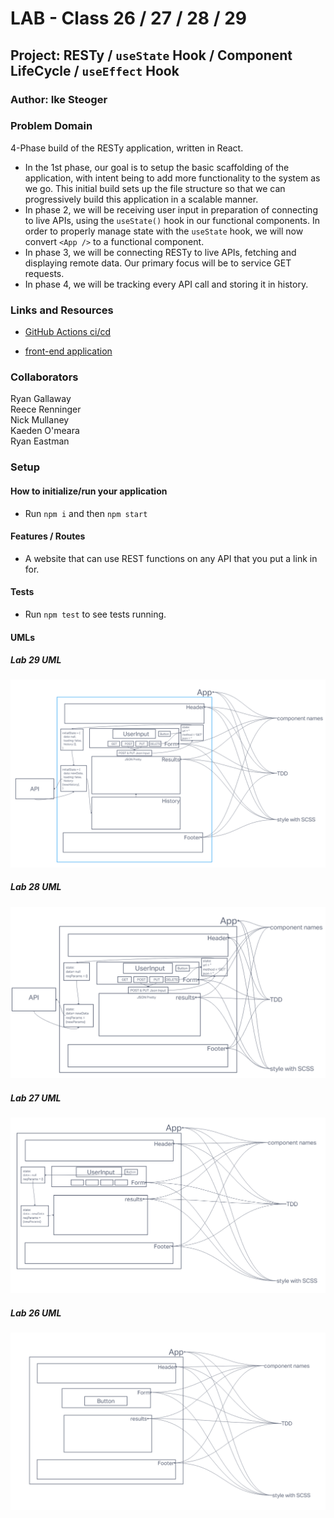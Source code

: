 # LAB - Class 26 / 27 / 28 / 29

## Project: RESTy / `useState` Hook / Component LifeCycle / `useEffect` Hook

### Author: Ike Steoger

### Problem Domain  

4-Phase build of the RESTy application, written in React.

- In the 1st phase, our goal is to setup the basic scaffolding of the application, with intent being to add more functionality to the system as we go. This initial build sets up the file structure so that we can progressively build this application in a scalable manner.
- In phase 2, we will be receiving user input in preparation of connecting to live APIs, using the `useState()` hook in our functional components. In order to properly manage state with the `useState` hook, we will now convert `<App />` to a functional component.
- In phase 3, we will be connecting RESTy to live APIs, fetching and displaying remote data. Our primary focus will be to service GET requests.
- In phase 4, we will be tracking every API call and storing it in history.

### Links and Resources

- [GitHub Actions ci/cd](https://github.com/ikesteoger/resty/actions)
<!-- - [back-end server url](http://xyz.com) (when applicable) -->
- [front-end application](https://codesandbox.io/p/github/IkeSteoger/resty/main?layout=%257B%2522sidebarPanel%2522%253A%2522EXPLORER%2522%252C%2522rootPanelGroup%2522%253A%257B%2522direction%2522%253A%2522horizontal%2522%252C%2522type%2522%253A%2522PANEL_GROUP%2522%252C%2522id%2522%253A%2522ROOT_LAYOUT%2522%252C%2522panels%2522%253A%255B%257B%2522type%2522%253A%2522PANEL_GROUP%2522%252C%2522direction%2522%253A%2522horizontal%2522%252C%2522id%2522%253A%2522EDITOR%2522%252C%2522panels%2522%253A%255B%257B%2522type%2522%253A%2522PANEL%2522%252C%2522panelType%2522%253A%2522TABS%2522%252C%2522id%2522%253A%2522clj4xhbws000b356me9orvz6a%2522%257D%255D%252C%2522sizes%2522%253A%255B100%255D%257D%252C%257B%2522type%2522%253A%2522PANEL_GROUP%2522%252C%2522direction%2522%253A%2522horizontal%2522%252C%2522id%2522%253A%2522DEVTOOLS%2522%252C%2522panels%2522%253A%255B%257B%2522type%2522%253A%2522PANEL%2522%252C%2522panelType%2522%253A%2522TABS%2522%252C%2522id%2522%253A%2522clj4xhbws000d356m3bzx6vhl%2522%257D%255D%252C%2522sizes%2522%253A%255B100%255D%257D%255D%252C%2522sizes%2522%253A%255B50%252C50%255D%257D%252C%2522tabbedPanels%2522%253A%257B%2522clj4xhbws000b356me9orvz6a%2522%253A%257B%2522tabs%2522%253A%255B%257B%2522id%2522%253A%2522clj4xhbwr000a356muq47czgt%2522%252C%2522mode%2522%253A%2522permanent%2522%252C%2522type%2522%253A%2522FILE%2522%252C%2522filepath%2522%253A%2522%252FREADME.md%2522%252C%2522state%2522%253A%2522IDLE%2522%257D%255D%252C%2522id%2522%253A%2522clj4xhbws000b356me9orvz6a%2522%252C%2522activeTabId%2522%253A%2522clj4xhbwr000a356muq47czgt%2522%257D%252C%2522clj4xhbws000d356m3bzx6vhl%2522%253A%257B%2522id%2522%253A%2522clj4xhbws000d356m3bzx6vhl%2522%252C%2522tabs%2522%253A%255B%257B%2522type%2522%253A%2522TASK_LOG%2522%252C%2522taskId%2522%253A%2522start%2522%252C%2522id%2522%253A%2522clj4xhycc007s356mf01z3p8i%2522%252C%2522mode%2522%253A%2522permanent%2522%257D%252C%257B%2522type%2522%253A%2522TASK_PORT%2522%252C%2522taskId%2522%253A%2522start%2522%252C%2522port%2522%253A3000%252C%2522id%2522%253A%2522clj4xi1if00ct356me5cjc7p6%2522%252C%2522mode%2522%253A%2522permanent%2522%252C%2522path%2522%253A%2522%252F%2522%257D%255D%252C%2522activeTabId%2522%253A%2522clj4xi1if00ct356me5cjc7p6%2522%257D%257D%252C%2522showDevtools%2522%253Atrue%252C%2522showSidebar%2522%253Atrue%252C%2522sidebarPanelSize%2522%253A15%257D)

### Collaborators

Ryan Gallaway  
Reece Renninger  
Nick Mullaney  
Kaeden O'meara  
Ryan Eastman  

### Setup

<!-- #### `.env` requirements

For now I have none and do not require one -->

#### How to initialize/run your application

- Run `npm i` and then `npm start`

<!--- #### How to use your library (where applicable) --->

#### Features / Routes

- A website that can use REST functions on any API that you put a link in for.
<!-- - GET : `/hello` - specific route to hit -->

#### Tests

- Run `npm test` to see tests running.

#### UMLs

##### Lab 29 UML

![UML 29](./assets/uml29.png)

##### Lab 28 UML

![UML 28](./assets/uml28.png)

##### Lab 27 UML

![UML 27](./assets/uml27.png)

##### Lab 26 UML

![UML 26](./assets/uml26.png)
